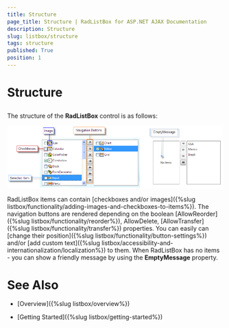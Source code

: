 ```yaml
---
title: Structure
page_title: Structure | RadListBox for ASP.NET AJAX Documentation
description: Structure
slug: listbox/structure
tags: structure
published: True
position: 1
---
```


# Structure



## 

The structure of the **RadListBox** control is as follows:

![RadListBox structure](images/listbox_structure.png)

RadListBox items can contain [checkboxes and/or images]({%slug listbox/functionality/adding-images-and-checkboxes-to-items%}). The navigation buttons are rendered depending on the boolean [AllowReorder]({%slug listbox/functionality/reorder%}), AllowDelete, [AllowTransfer]({%slug listbox/functionality/transfer%}) properties. You can easily can [change their position]({%slug listbox/functionality/button-settings%}) and/or [add custom text]({%slug listbox/accessibility-and-internationalization/localization%}) to them. When RadListBox has no items - you can show a friendly message by using the **EmptyMessage** property.

# See Also

 * [Overview]({%slug listbox/overview%})

 * [Getting Started]({%slug listbox/getting-started%})
